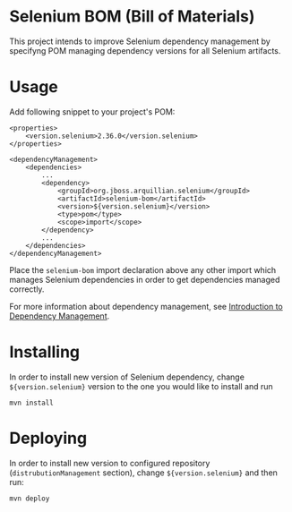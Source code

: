 Selenium BOM (Bill of Materials)
================================

This project intends to improve Selenium dependency management by specifyng POM managing dependency versions for all Selenium artifacts.

Usage
=====

Add following snippet to your project's POM:

    <properties>
        <version.selenium>2.36.0</version.selenium>
    </properties>

    <dependencyManagement>
        <dependencies>
            ...
            <dependency>
                <groupId>org.jboss.arquillian.selenium</groupId>
                <artifactId>selenium-bom</artifactId>
                <version>${version.selenium}</version>
                <type>pom</type>
                <scope>import</scope>
            </dependency>
            ...
        </dependencies>
    </dependencyManagement>

Place the `selenium-bom` import declaration above any other import which manages Selenium dependencies in order to get dependencies managed correctly.

For more information about dependency management, see [Introduction to Dependency Management](http://maven.apache.org/guides/introduction/introduction-to-dependency-mechanism.html).

Installing
==========

In order to install new version of Selenium dependency, change `${version.selenium}` version to the one you would like to install and run

    mvn install

Deploying
=========

In order to install new version to configured repository (`distrubutionManagement` section), change `${version.selenium}` and then run:

    mvn deploy
